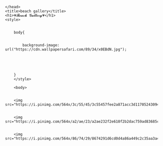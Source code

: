 <DOCTYPE HTML>
    <head>


    </head>
    <title>beach gallery</title>
    <h1>💗𝓑𝓮𝓪𝓬𝓱 𝓖𝓪𝓵𝓵𝓮𝓻𝔂💗</h1>
    <style>


        body{


            background-image: url("https://cdn.wallpapersafari.com/89/34/x0EBdN.jpg");


             
       
       
        }
        </style>
       
        <body>


        <img src="https://i.pinimg.com/564x/3c/55/45/3c55457fee2a871acc3d117052430943.jpg"width="250">


        <img src="https://i.pinimg.com/564x/a2/ae/23/a2ae232f2e610f2b2dac759ad83685c4.jpg"width="250">


        <img src="https://i.pinimg.com/564x/86/74/29/8674291d6cd0d4a86a449c2c35aa3a46.jpg"width="247">
